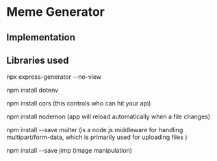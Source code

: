 # Meme Generator

## Implementation

## Libraries used

npx express-generator --no-view

npm install dotenv

npm install cors (this controls who can hit your api)

npm install nodemon (app will reload automatically when a file changes)

npm install --save multer (is a node.js middleware for handling multipart/form-data, which is primarily used for uploading files )

npm install --save jimp (image manipulation)
